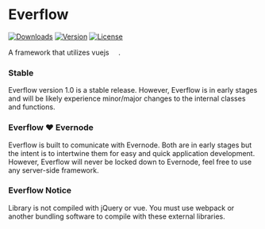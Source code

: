 # Everflow
<a href="https://www.npmjs.com/package/everflow"><img src="https://img.shields.io/npm/dm/everflow.svg" alt="Downloads"></a>
<a href="https://www.npmjs.com/package/everflow"><img src="https://img.shields.io/npm/v/everflow.svg" alt="Version"></a>
<a href="https://www.npmjs.com/package/everflow"><img src="https://img.shields.io/npm/l/everflow.svg" alt="License"></a>

A framework that utilizes vuejs <a href="https://vuejs.org" target="_blank"><img width="15" src="https://vuejs.org/images/logo.png"></a>.

### Stable
Everflow version 1.0 is a stable release. However, Everflow is in early stages and will be likely experience minor/major changes to the internal classes and functions.

### Everflow ❤ Evernode
Everflow is built to comunicate with Evernode. Both are in early stages but the intent is to intertwine them for easy and quick application development. However, Everflow will never be locked down to Evernode, feel free to use any server-side framework.

### Everflow Notice
Library is not compiled with jQuery or vue. You must use webpack or another bundling software to compile with these external libraries.
